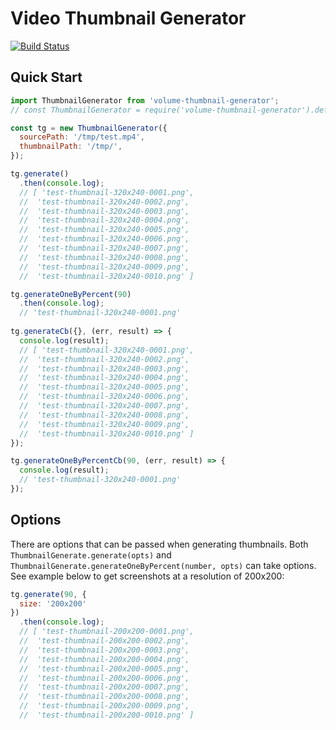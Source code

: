 # Video Thumbnail Generator

[![Build Status](https://travis-ci.org/volumenetwork/video-thumbnail-generator.svg?branch=master)](https://travis-ci.org/volumenetwork/video-thumbnail-generator)

## Quick Start

```js
import ThumbnailGenerator from 'volume-thumbnail-generator';
// const ThumbnailGenerator = require('volume-thumbnail-generator').default;

const tg = new ThumbnailGenerator({
  sourcePath: '/tmp/test.mp4',
  thumbnailPath: '/tmp/',
});

tg.generate()
  .then(console.log);
  // [ 'test-thumbnail-320x240-0001.png',
  //  'test-thumbnail-320x240-0002.png',
  //  'test-thumbnail-320x240-0003.png',
  //  'test-thumbnail-320x240-0004.png',
  //  'test-thumbnail-320x240-0005.png',
  //  'test-thumbnail-320x240-0006.png',
  //  'test-thumbnail-320x240-0007.png',
  //  'test-thumbnail-320x240-0008.png',
  //  'test-thumbnail-320x240-0009.png',
  //  'test-thumbnail-320x240-0010.png' ]  

tg.generateOneByPercent(90)
  .then(console.log);
  // 'test-thumbnail-320x240-0001.png'
 
tg.generateCb({}, (err, result) => {
  console.log(result);
  // [ 'test-thumbnail-320x240-0001.png',
  //  'test-thumbnail-320x240-0002.png',
  //  'test-thumbnail-320x240-0003.png',
  //  'test-thumbnail-320x240-0004.png',
  //  'test-thumbnail-320x240-0005.png',
  //  'test-thumbnail-320x240-0006.png',
  //  'test-thumbnail-320x240-0007.png',
  //  'test-thumbnail-320x240-0008.png',
  //  'test-thumbnail-320x240-0009.png',
  //  'test-thumbnail-320x240-0010.png' ]  
});

tg.generateOneByPercentCb(90, (err, result) => {
  console.log(result);
  // 'test-thumbnail-320x240-0001.png'
});
```

## Options

There are options that can be passed when generating thumbnails. Both `ThumbnailGenerate.generate(opts)` and `ThumbnailGenerate.generateOneByPercent(number, opts)` can take options. See example below to get screenshots at a resolution of 200x200:

```js
tg.generate(90, {
  size: '200x200'
})
  .then(console.log);
  // [ 'test-thumbnail-200x200-0001.png',
  //  'test-thumbnail-200x200-0002.png',
  //  'test-thumbnail-200x200-0003.png',
  //  'test-thumbnail-200x200-0004.png',
  //  'test-thumbnail-200x200-0005.png',
  //  'test-thumbnail-200x200-0006.png',
  //  'test-thumbnail-200x200-0007.png',
  //  'test-thumbnail-200x200-0008.png',
  //  'test-thumbnail-200x200-0009.png',
  //  'test-thumbnail-200x200-0010.png' ]  
```
